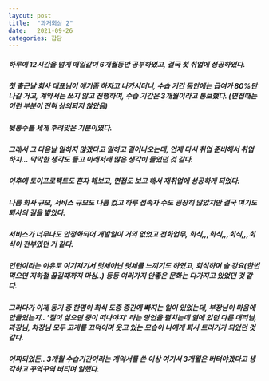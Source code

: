 ```yaml
---
layout: post
title:  "과거회상 2"
date:   2021-09-26
categories: 잡담
---
```

##### 하루에 12시간을 넘게 매일같이 6개월동안 공부하였고, 결국 첫 취업에 성공하였다.
##### 첫 출근날 회사 대표님이 얘기좀 하자고 나가시더니, 수습 기간 동안에는 급여가 80%만 나갈 거고, 계약서는 쓰지 않고 진행하며, 수습 기간은 3개월이라고 통보했다. (면접때는 이런 부분이 전혀 상의되지 않았음)
##### 뒷통수를 세게 후려맞은 기분이였다. 
##### 그래서 그 다음날 일하지 않겠다고 말하고 걸어나오는데, 언제 다시 취업 준비해서 취업하지... 막막한 생각도 들고 이래저래 많은 생각이 들었던 것 같다.
##### 이후에 토이프로젝트도 혼자 해보고, 면접도 보고 해서 재취업에 성공하게 되었다.
##### 나름 회사 규모, 서비스 규모도 나름 컸고 하루 접속자 수도 굉장히 많았지만 결국 여기도 퇴사의 길을 밟았다.
##### 서비스가 너무나도 안정화되어 개발일이 거의 없었고 전화업무, 회식,,,회식,,,회식,,,회식이 전부였던 거 같다.
##### 인턴이라는 이유로 여기저기서 텃세아닌 텃세를 느끼기도 하였고, 회식하며 술 강요(한번 먹으면 지하철 끊길때까지 마심..) 등등 여러가지 안좋은 문화는 다가지고 있었던 것 같다.
##### 그러다가 이제 동기 중 한명이 회식 도중 중간에 빠지는 일이 있었는데, 부장님이 마음에 안들었는지.. '절이 싫으면 중이 떠나야지' 라는 망언을 펼치는데 옆에 있던 다른 대리님, 과장님, 차장님 모두 고개를 끄덕이며 웃고 있는 모습이 나에게 퇴사 트리거가 되었던 것 같다.
##### 어찌되었든.. 3개월 수습기간이라는 계약서를 쓴 이상 여기서 3개월은 버텨야겠다고 생각하고 꾸역꾸역 버티며 일했다.